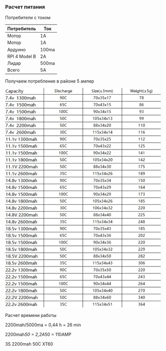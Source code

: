 
### Расчет питания

Потребители с током

| Потребитель   | Ток   |
|---------------|-------|
| Мотор         | 1A    |
| Мотор         | 1A    |
| Ардуино       | 100ma |
| RPI 4 Model B | 2A    |
| Лидар         | 500ma |
| Всего         | 5A    | 

Получаем потребление в районе 5 ампер

![batteries.png](batteries.png)

Расчет времени работы

2200mah/5000ma = 0,44 h = 26 min

2200mah*50 = 2,2A*50 = 110AMP

3S 2200mah 50C XT60


